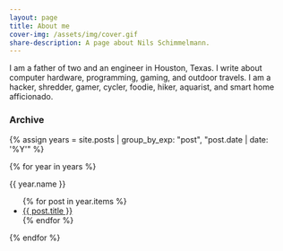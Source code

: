 ```yaml
---
layout: page
title: About me
cover-img: /assets/img/cover.gif
share-description: A page about Nils Schimmelmann.
---
```

I am a father of two and an engineer in Houston, Texas. I write about computer hardware, programming, gaming, and outdoor travels. I am a hacker, shredder, gamer, cycler, foodie, hiker, aquarist, and smart home afficionado.

### Archive

{% assign years = site.posts
   | group_by_exp: "post", "post.date | date: '%Y'"
%}

{% for year in years %}
  <p>{{ year.name }}</p>

  <ul>
    {% for post in year.items %}
      <li>
        <a class='title' href='{{ post.url }}'>{{ post.title }}</a>
      </li>
    {% endfor %}
  </ul>
{% endfor %} 
